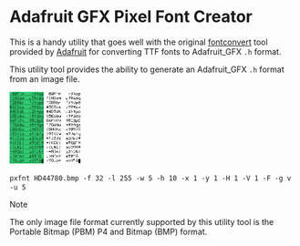 # Adafruit GFX Pixel Font Creator
This is a handy utility that goes well with the original [fontconvert](https://github.com/adafruit/Adafruit-GFX-Library/tree/master/fontconvert) tool provided by [Adafruit](https://www.adafruit.com/) for converting TTF fonts to Adafruit_GFX `.h` format.

This utility tool provides the ability to generate an Adafruit_GFX `.h` format from an image file.

<img src="https://github.com/Insoft-UK/piXfont/blob/main/assets/HD44780.png" width="12%" >&nbsp;<img src="https://github.com/Insoft-UK/piXfont/blob/main/assets/HD44780.bmp" width="12%" >

```
pxfnt HD44780.bmp -f 32 -l 255 -w 5 -h 10 -x 1 -y 1 -H 1 -V 1 -F -g v -u 5
```



> [!NOTE]
The only image file format currently supported by this utility tool is the Portable Bitmap (PBM) P4 and Bitmap (BMP) format.

